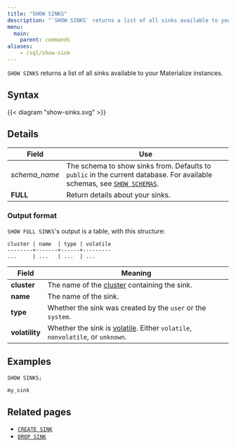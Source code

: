 ```yaml
---
title: "SHOW SINKS"
description: "`SHOW SINKS` returns a list of all sinks available to your Materialize instances."
menu:
  main:
    parent: commands
aliases:
    - /sql/show-sink
---
```


`SHOW SINKS` returns a list of all sinks available to your Materialize instances.

## Syntax

{{< diagram "show-sinks.svg" >}}

## Details

Field | Use
------|-----
_schema&lowbar;name_ | The schema to show sinks from. Defaults to `public` in the current database. For available schemas, see [`SHOW SCHEMAS`](../show-schemas).
**FULL** | Return details about your sinks.

### Output format

`SHOW FULL SINKS`'s output is a table, with this structure:

```nofmt
cluster | name  | type | volatile
--------+-------+------+---------
...     | ...   | ...  | ...
```

Field | Meaning
------|--------
**cluster** | The name of the [cluster](/overview/key-concepts/#clusters) containing the sink.
**name** | The name of the sink.
**type** | Whether the sink was created by the `user` or the `system`.
**volatility** | Whether the sink is [volatile](/overview/volatility). Either `volatile`, `nonvolatile`, or `unknown`.

## Examples

```sql
SHOW SINKS;
```
```nofmt
my_sink
```

## Related pages

- [`CREATE SINK`](../create-sink)
- [`DROP SINK`](../drop-sink)
